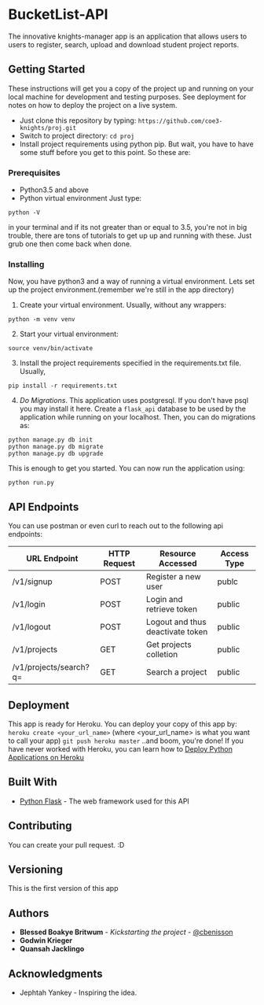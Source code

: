 # BucketList-API

The innovative knights-manager app is an application that allows users  to users to register, search, upload and download student project reports.

## Getting Started

These instructions will get you a copy of the project up and running on your local machine for development and testing purposes. See deployment for notes on how to deploy the project on a live system.
- Just clone this repository by typing: `https://github.com/coe3-knights/proj.git`
- Switch to project directory: `cd proj`
- Install project requirements using python pip. But wait, you have to have some stuff before you get to this point. So these are:

### Prerequisites

- Python3.5 and above
- Python virtual environment
Just type:
```
python -V
```
in your terminal and if its not greater than or equal to 3.5, you're not in big trouble, there are tons of tutorials to get up up and running with these. Just grub one then come back when done.

### Installing

Now, you have python3 and a way of running a virtual environment. Lets set up the project environment.(remember we're still in the app directory)

1. Create your virtual environment. Usually, without any wrappers:
```
python -m venv venv
```
2. Start your virtual environment:
```
source venv/bin/activate
```
3. Install the project requirements specified in the requirements.txt file. Usually,
```
pip install -r requirements.txt
```
4. *Do Migrations*. This application uses postgresql. If you don't have psql you may install it here.
Create a `flask_api` database to be used by the application while running on your localhost.
Then, you can do migrations as:
```
python manage.py db init
python manage.py db migrate
python manage.py db upgrade
```

This is enough to get you started.
You can now run the application using:

`python run.py`

## API Endpoints
You can use postman or even curl to reach out to the following api endpoints:

URL Endpoint	|               HTTP Request   | Resource Accessed | Access Type|
----------------|-----------------|-------------|------------------
/v1/signup  |      POST	| Register a new user|publc
/v1/login	  |     POST	| Login and retrieve token|public
/v1/logout	  |     POST	| Logout and thus deactivate token|public
/v1/projects	  |  GET	| Get projects colletion|public
/v1/projects/search?q=<query>| GET	|Search a project|public

## Deployment

This app is ready for Heroku. You can deploy your copy of this app by:
`heroku create <your_url_name>` (where <your_url_name> is what you want to call your app)
`git push heroku master` 
..and boom, you're done!
If you have never worked with Heroku, you can learn how to [Deploy Python Applications on Heroku](https://devcenter.heroku.com/articles/getting-started-with-python#introduction)
## Built With

* [Python Flask](https://www.fullstackpython.com/flask.html) - The web framework used for this API

## Contributing

You can create your pull request. :D

## Versioning

This is the first version of this app 

## Authors

* **Blessed Boakye Britwum** - *Kickstarting the project* - [@cbenisson](https://github.com/coe3-knights/proj)
* **Godwin Krieger** 
* **Quansah Jacklingo**

## Acknowledgments

* Jephtah Yankey - Inspiring the idea.

